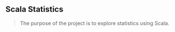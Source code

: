 Scala Statistics
----------------
>The purpose of the project is to explore statistics using Scala.

